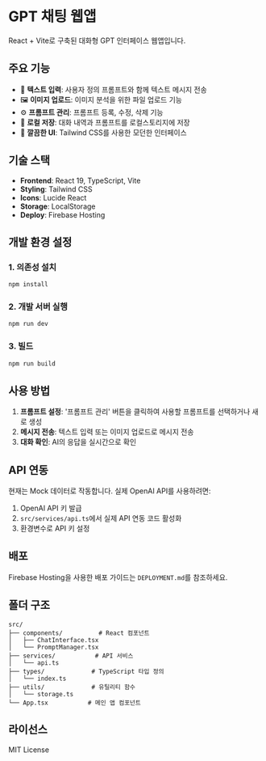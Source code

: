 # GPT 채팅 웹앱

React + Vite로 구축된 대화형 GPT 인터페이스 웹앱입니다.

## 주요 기능

- 📝 **텍스트 입력**: 사용자 정의 프롬프트와 함께 텍스트 메시지 전송
- 🖼️ **이미지 업로드**: 이미지 분석을 위한 파일 업로드 기능
- ⚙️ **프롬프트 관리**: 프롬프트 등록, 수정, 삭제 기능
- 💾 **로컬 저장**: 대화 내역과 프롬프트를 로컬스토리지에 저장
- 🎨 **깔끔한 UI**: Tailwind CSS를 사용한 모던한 인터페이스

## 기술 스택

- **Frontend**: React 19, TypeScript, Vite
- **Styling**: Tailwind CSS
- **Icons**: Lucide React
- **Storage**: LocalStorage
- **Deploy**: Firebase Hosting

## 개발 환경 설정

### 1. 의존성 설치
```bash
npm install
```

### 2. 개발 서버 실행
```bash
npm run dev
```

### 3. 빌드
```bash
npm run build
```

## 사용 방법

1. **프롬프트 설정**: '프롬프트 관리' 버튼을 클릭하여 사용할 프롬프트를 선택하거나 새로 생성
2. **메시지 전송**: 텍스트 입력 또는 이미지 업로드로 메시지 전송
3. **대화 확인**: AI의 응답을 실시간으로 확인

## API 연동

현재는 Mock 데이터로 작동합니다. 실제 OpenAI API를 사용하려면:

1. OpenAI API 키 발급
2. `src/services/api.ts`에서 실제 API 연동 코드 활성화
3. 환경변수로 API 키 설정

## 배포

Firebase Hosting을 사용한 배포 가이드는 `DEPLOYMENT.md`를 참조하세요.

## 폴더 구조

```
src/
├── components/          # React 컴포넌트
│   ├── ChatInterface.tsx
│   └── PromptManager.tsx
├── services/           # API 서비스
│   └── api.ts
├── types/             # TypeScript 타입 정의
│   └── index.ts
├── utils/             # 유틸리티 함수
│   └── storage.ts
└── App.tsx           # 메인 앱 컴포넌트
```

## 라이선스

MIT License
